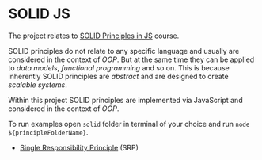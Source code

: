 # SOLID JS

The project relates to [SOLID Principles in JS](https://www.youtube.com/watch?v=xq13wiqvcTc) course.

SOLID principles do not relate to any specific language and usually are considered in the context of _OOP_. But at the same time they can be applied to _data models_, _functional programming_ and so on. This is because inherently SOLID principles are _abstract_ and are designed to create _scalable systems_.

Within this project SOLID principles are implemented via JavaScript and considered in the context of _OOP_.

To run examples open `solid` folder in terminal of your choice and run `node ${principleFolderName}`.

- [Single Responsibility Principle](./solid/1_S/index.md) (SRP)
